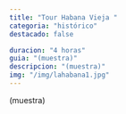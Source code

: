 ```yaml
---
title: "Tour Habana Vieja "
categoria: "histórico"
destacado: false

duracion: "4 horas"
guia: "(muestra)"
descripcion: "(muestra)"
img: "/img/lahabana1.jpg"
---
```


(muestra)